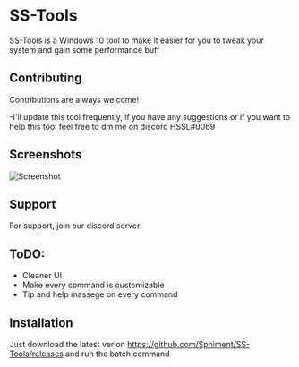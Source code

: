 
# SS-Tools

SS-Tools is a Windows 10 tool to make it easier for you to tweak your system and gain some performance buff
## Contributing

Contributions are always welcome!

-I'll update this tool frequently, if you have any suggestions or if you want to help this tool feel free to dm me on discord HSSL#0069
## Screenshots

![Screenshot](https://cdn.discordapp.com/attachments/940974446720729088/971312020400001034/ssssssssssss.png)


## Support

For support, join our discord server
## ToDO:

- Cleaner UI
- Make every command is customizable
- Tip and help massege on every command
## Installation

Just download the latest verion https://github.com/Sphiment/SS-Tools/releases and run the batch command
